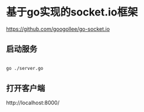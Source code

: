 # 基于go实现的socket.io框架

https://github.com/googollee/go-socket.io

## 启动服务

```bash

go ./server.go

```

## 打开客户端

http://localhost:8000/